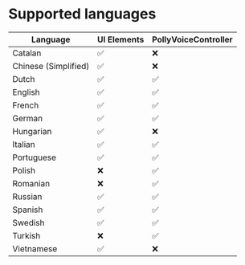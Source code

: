# Supported languages


| Language | UI Elements  | PollyVoiceController  |
|----------|--------------|-----------------------|
| Catalan | ✅ | ❌ |
| Chinese (Simplified) | ✅ | ❌ |
| Dutch | ✅ | ✅ |
| English | ✅ | ✅ |
| French | ✅ | ✅ |
| German | ✅ | ✅ |
| Hungarian | ✅ | ❌ |
| Italian | ✅ | ✅ |
| Portuguese | ✅ | ✅ |
| Polish | ❌ | ✅ |
| Romanian | ❌ | ✅ |
| Russian | ✅ | ✅ |
| Spanish | ✅ | ✅ |
| Swedish | ✅ | ✅ |
| Turkish | ❌ | ✅ |
| Vietnamese | ✅ | ❌ |
